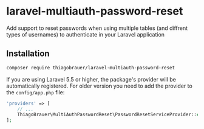 # laravel-multiauth-password-reset

Add support to reset passwords when using multiple tables (and diffrent types of usernames) to authenticate in your Laravel application

## Installation

```bash
composer require thiagobrauer/laravel-multiauth-password-reset
```

If you are using Laravel 5.5 or higher, the package's provider will be automatically registered. For older version you need to add the provider to the `config/app.php` file: 

```php
'providers' => [
    // ...
    ThiagoBrauer\MultiAuthPasswordReset\PasswordResetServiceProvider::class,
];
```

<!-- [Click here](https://google.com) for a detailed tutorial -->